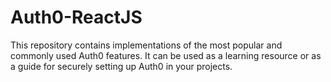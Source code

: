 # Auth0-ReactJS
This repository contains implementations of the most popular and commonly used Auth0 features. It can be used as a learning resource or as a guide for securely setting up Auth0 in your projects.

